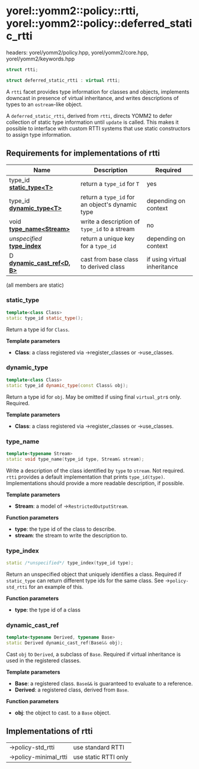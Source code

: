 # yorel::yomm2::policy::rtti, yorel::yomm2::policy::deferred_static_rtti
headers: yorel/yomm2/policy.hpp, yorel/yomm2/core.hpp, yorel/yomm2/keywords.hpp


```c++
struct rtti;

struct deferred_static_rtti : virtual rtti;
```

A `rtti` facet provides type information for classes and objects, implements
downcast in presence of virtual inheritance, and writes descriptions of types to
an `ostream`-like object.

A `deferred_static_rtti`, derived from `rtti`, directs YOMM2 to defer collection
of static type information until `update` is called. This makes it possible to
interface with custom RTTI systems that use static constructors to assign type
information.

## Requirements for implementations of **rtti**

| Name                                               | Description                                     | Required                     |
| -------------------------------------------------- | ----------------------------------------------- | ---------------------------- |
| type_id [**static_type\<T>**](#static_type)        | return a `type_id` for `T`                      | yes                          |
| type_id [**dynamic_type\<T>**](#dynamic_type)      | return a `type_id` for an object's dynamic type | depending on context         |
| void [**type_name\<Stream>**](#type_name)          | write a description of `type_id` to a stream    | no                           |
| *unspecified* [**type_index**](#type_index)        | return a unique key for a `type_id`             | depending on context         |
| D [**dynamic_cast_ref\<D, B>**](#dynamic_cast_ref) | cast from base class to derived class           | if using virtual inheritance |

(all members are static)

### static_type

```c++
template<class Class>
static type_id static_type();
```

Return a type id for `Class`.

**Template parameters**

* **Class**: a class registered via ->register_classes or ->use_classes.

### dynamic_type

```c++
template<class Class>
static type_id dynamic_type(const Class& obj);
```

Return a type id for `obj`. May be omitted if using final `virtual_ptr`s only.
Required.

**Template parameters**

* **Class**: a class registered via ->register_classes or ->use_classes.

### type_name

```c++
template<typename Stream>
static void type_name(type_id type, Stream& stream);
```

Write a description of the class identified by `type` to `stream`. Not required.
`rtti` provides a default implementation that prints `type_id(type)`.
Implementations should provide a more readable description, if possible.

**Template parameters**

* **Stream**: a model of ->`RestrictedOutputStream`.

**Function parameters**

* **type**: the type id of the class to describe.
* **stream**: the stream to write the description to.


### type_index

```c++
static /*unspecified*/ type_index(type_id type);
```

Return an unspecified object that uniquely identifies a class. Required if
`static_type` can return different type ids for the same class. See
->`policy-std_rtti` for an example of this.

**Function parameters**

* **type**: the type id of a class

### dynamic_cast_ref

```c++
template<typename Derived, typename Base>
static Derived dynamic_cast_ref(Base&& obj);
```

Cast `obj` to `Derived`, a subclass of `Base`. Required if virtual inheritance
is used in the registered classes.

**Template parameters**

* **Base**: a registered class.  `Base&&` is guaranteed to evaluate to a
  reference.
* **Derived**: a registered class, derived from `Base`.

**Function parameters**

* **obj**: the object to cast.
  to a `Base` object.

## Implementations of **rtti**

|                      |                      |
| -------------------- | -------------------- |
| ->policy-std_rtti    | use standard RTTI    |
| ->policy-minimal_rtti | use static RTTI only |
